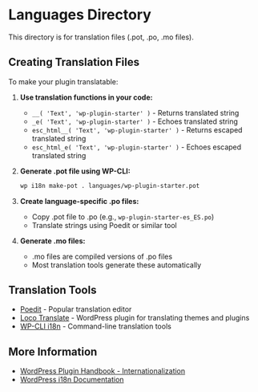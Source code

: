 # Languages Directory

This directory is for translation files (.pot, .po, .mo files).

## Creating Translation Files

To make your plugin translatable:

1. **Use translation functions in your code:**
   - `__( 'Text', 'wp-plugin-starter' )` - Returns translated string
   - `_e( 'Text', 'wp-plugin-starter' )` - Echoes translated string
   - `esc_html__( 'Text', 'wp-plugin-starter' )` - Returns escaped translated string
   - `esc_html_e( 'Text', 'wp-plugin-starter' )` - Echoes escaped translated string

2. **Generate .pot file using WP-CLI:**
   ```bash
   wp i18n make-pot . languages/wp-plugin-starter.pot
   ```

3. **Create language-specific .po files:**
   - Copy .pot file to .po (e.g., `wp-plugin-starter-es_ES.po`)
   - Translate strings using Poedit or similar tool

4. **Generate .mo files:**
   - .mo files are compiled versions of .po files
   - Most translation tools generate these automatically

## Translation Tools

- [Poedit](https://poedit.net/) - Popular translation editor
- [Loco Translate](https://wordpress.org/plugins/loco-translate/) - WordPress plugin for translating themes and plugins
- [WP-CLI i18n](https://developer.wordpress.org/cli/commands/i18n/) - Command-line translation tools

## More Information

- [WordPress Plugin Handbook - Internationalization](https://developer.wordpress.org/plugins/internationalization/)
- [WordPress i18n Documentation](https://codex.wordpress.org/I18n_for_WordPress_Developers)
